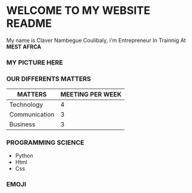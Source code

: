 # WELCOME TO MY WEBSITE README 

My name is Claver Nambegue Coulibaly, i'm Entrepreneur In Trainnig At **MEST AFRCA**

### MY PICTURE HERE 

### OUR DIFFERENTS MATTERS

MATTERS | MEETING PER WEEK
------------ | -------------
Technology | 4
Communication | 3
Business | 3

### PROGRAMMING SCIENCE

- Python 
- Html
- Css

### EMOJI

